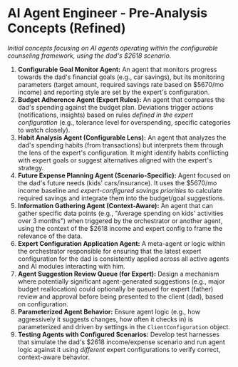 # AI Agent Engineer - Pre-Analysis Concepts (Refined)

*Initial concepts focusing on AI agents operating within the configurable counseling framework, using the dad's $2618 scenario.*

1.  **Configurable Goal Monitor Agent:** An agent that monitors progress towards the dad's financial goals (e.g., car savings), but its monitoring parameters (target amount, required savings rate based on $5670/mo income) and reporting style are set by the expert's configuration.
2.  **Budget Adherence Agent (Expert Rules):** An agent that compares the dad's spending against the budget plan. Deviations trigger actions (notifications, insights) based on rules *defined in the expert configuration* (e.g., tolerance level for overspending, specific categories to watch closely).
3.  **Habit Analysis Agent (Configurable Lens):** An agent that analyzes the dad's spending habits (from transactions) but interprets them through the lens of the expert's configuration. It might identify habits conflicting with expert goals or suggest alternatives aligned with the expert's strategy.
4.  **Future Expense Planning Agent (Scenario-Specific):** Agent focused on the dad's future needs (kids' cars/insurance). It uses the $5670/mo income baseline and *expert-configured savings priorities* to calculate required savings and integrate them into the budget/goal suggestions.
5.  **Information Gathering Agent (Context-Aware):** An agent that can gather specific data points (e.g., "Average spending on kids' activities over 3 months") when triggered by the orchestrator or another agent, using the context of the $2618 income and expert config to frame the relevance of the data.
6.  **Expert Configuration Application Agent:** A meta-agent or logic within the orchestrator responsible for ensuring that the latest expert configuration for the dad is consistently applied across all active agents and AI modules interacting with him.
7.  **Agent Suggestion Review Queue (for Expert):** Design a mechanism where potentially significant agent-generated suggestions (e.g., major budget reallocation) could optionally be queued for expert (father) review and approval before being presented to the client (dad), based on configuration.
8.  **Parameterized Agent Behavior:** Ensure agent logic (e.g., how aggressively it suggests changes, how often it checks in) is parameterized and driven by settings in the `ClientConfiguration` object.
9.  **Testing Agents with Configured Scenarios:** Develop test harnesses that simulate the dad's $2618 income/expense scenario and run agent logic against it using *different* expert configurations to verify correct, context-aware behavior. 